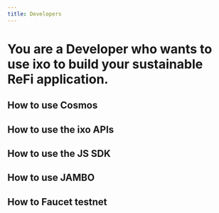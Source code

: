 ```yaml
---
title: Developers
---
```


# You are a Developer who wants to use ixo to build your sustainable ReFi application.

## How to use Cosmos

## How to use the ixo APIs

## How to use the JS SDK

## How to use JAMBO

## How to Faucet testnet